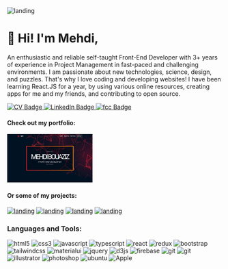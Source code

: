 <img src="https://media-exp1.licdn.com/dms/image/C4E16AQG6K4Qv7pzoDg/profile-displaybackgroundimage-shrink_350_1400/0/1652893900624?e=1675900800&v=beta&t=z69Vv447zdxztxdlOf1bjo9_4SBWxVR-bkdQybuQ2Hg" alt="landing" />

# 👋 Hi! I'm Mehdi,

An enthusiastic and reliable self-taught Front-End Developer with 3+ years of experience in Project Management in fast-paced and challenging environments.
I am passionate about new technologies, science, design, and puzzles. That's why I love coding and developing websites!
I have been learning React.JS for a year, by using various online resources, creating apps for me and my friends, and contributing to open source.

<div id="badges">
  <a href="https://mehdibouaziz.github.io/resume/" target="blank">
    <img src="https://img.shields.io/badge/See_My_CV-40a840?style=for-the-badge&logo=files&logoColor=white" alt="CV Badge"/>
  </a>
  <a href="https://www.linkedin.com/in/mehdi-bouaziz/" target="blank">
    <img src="https://img.shields.io/badge/LinkedIn-blue?style=for-the-badge&logo=linkedin&logoColor=white" alt="LinkedIn Badge"/>
  </a>
  <a href="https://www.freecodecamp.org/MehdiBouaziz" target="blank">
    <img src="https://img.shields.io/badge/freeCodeCamp-black?style=for-the-badge&logo=freecodecamp&logoColor=white" alt="fcc Badge"/>
  </a>
</div>

#### Check out my portfolio:
[<img src="https://github.com/mehdibouaziz/portfolio/blob/main/src/img/portfolio/portfolio.jpeg?raw=true" alt="landing" width="200" title="My portfolio" aria-label="My portfolio" />](https://portfolio-mehdibouaziz.vercel.app/)

#### Or some of my projects:



[<img src="https://portfolio-mehdibouaziz.vercel.app/static/media/recipeapp.db9189d6b9bc02c77388.png" alt="landing" width="200" height="120" title="Recipe App" aria-label="Recipe App" />](https://am-recipes.vercel.app/)
[<img src="https://portfolio-mehdibouaziz.vercel.app/static/media/supportDesk.26fd4a65d0cd025bf80c.png" alt="landing" width="200" height="120" title="Support Desk" aria-label="Support Desk" />](https://support-desk-epj7.onrender.com/)
[<img src="https://portfolio-mehdibouaziz.vercel.app/static/media/wordle.5ae3dfdd5dccd63b8a5d.png" alt="landing" width="200" height="120" title="Wordle Clone" aria-label="Wordle Clone" />](https://mehdibouaziz.github.io/wordle-clone/)
[<img src="https://portfolio-mehdibouaziz.vercel.app/static/media/houseMarketplace.68f6143dc921015b8430.png" alt="landing" width="200" height="120" title="House Marketplace" aria-label="House Marketplace" />](https://house-marketplace-eight-gamma.vercel.app/)

### Languages and Tools:
<p align="left">

<img src="https://cdn.jsdelivr.net/gh/devicons/devicon/icons/html5/html5-original.svg" alt="html5" width="40" height="40"/>
<img src="https://cdn.jsdelivr.net/gh/devicons/devicon/icons/css3/css3-original.svg" alt="css3" width="40" height="40" />
<img src="https://cdn.jsdelivr.net/gh/devicons/devicon/icons/javascript/javascript-original.svg" alt="javascript" width="40" height="40"/>
<img src="https://cdn.jsdelivr.net/gh/devicons/devicon/icons/typescript/typescript-original.svg" alt="typescript" width="40" height="40"/>
<img src="https://cdn.jsdelivr.net/gh/devicons/devicon/icons/react/react-original.svg" alt="react" width="40" height="40"/>
<img src="https://cdn.jsdelivr.net/gh/devicons/devicon/icons/redux/redux-original.svg" alt="redux" width="40" height="40"/>
<img src="https://cdn.jsdelivr.net/gh/devicons/devicon/icons/bootstrap/bootstrap-original.svg" alt="bootstrap" width="40" height="40"/>
<img src="https://cdn.jsdelivr.net/gh/devicons/devicon/icons/tailwindcss/tailwindcss-plain.svg" alt="tailwindcss" width="40" height="40"/>
<img src="https://cdn.jsdelivr.net/gh/devicons/devicon/icons/materialui/materialui-original.svg" alt="materialui" width="40" height="40"/>
<img src="https://cdn.jsdelivr.net/gh/devicons/devicon/icons/jquery/jquery-plain-wordmark.svg" alt="jquery" width="40" height="40"/>
<img src="https://cdn.jsdelivr.net/gh/devicons/devicon/icons/d3js/d3js-original.svg" alt="d3js" width="40" height="40"/>

<img src="https://www.vectorlogo.zone/logos/firebase/firebase-icon.svg" alt="firebase" width="40" height="40"/>
<img src="https://www.vectorlogo.zone/logos/git-scm/git-scm-icon.svg" alt="git" width="40" height="40"/>
<img src="https://www.vectorlogo.zone/logos/netlify/netlify-icon.svg" alt="git" width="40" height="40"/>
<img src="https://cdn.jsdelivr.net/gh/devicons/devicon/icons/illustrator/illustrator-line.svg" alt="illustrator" width="40" height="40"/>
<img src="https://cdn.jsdelivr.net/gh/devicons/devicon/icons/photoshop/photoshop-line.svg" alt="photoshop" width="40" height="40"/>
<img src="https://cdn.jsdelivr.net/gh/devicons/devicon/icons/ubuntu/ubuntu-plain-wordmark.svg" alt="ubuntu" width="40" height="40"/>
<img src="https://upload.wikimedia.org/wikipedia/commons/3/31/Apple_logo_white.svg" alt="Apple" height="40"/>
